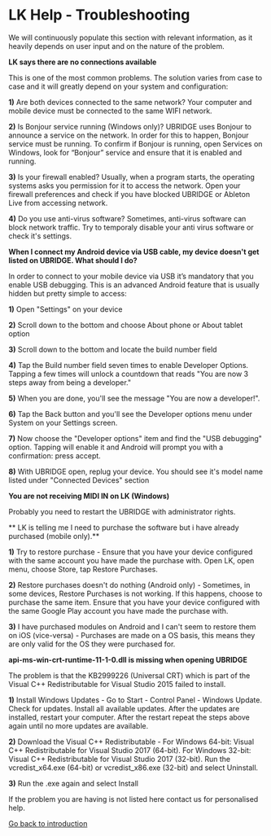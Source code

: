 # LK Help - Troubleshooting

We will continuously populate this section with relevant information, as it heavily depends on user input and on the nature of the problem.

**LK says there are no connections available**

This is one of the most common problems. The solution varies from case to case and it will greatly depend on your system and configuration:

**1)** Are both devices connected to the same network? Your computer and mobile device must be connected to the same WIFI network.

**2)** Is Bonjour service running (Windows only)? UBRIDGE uses Bonjour to announce a service on the network. In order for this to happen, Bonjour service must be running. To confirm if Bonjour is running, open Services on Windows, look for “Bonjour” service and ensure that it is enabled and running.

**3)** Is your firewall enabled? Usually, when a program starts, the operating systems asks you permission for it to access the network. Open your firewall preferences and check if you have blocked UBRIDGE or Ableton Live from accessing network.

**4)** Do you use anti-virus software? Sometimes, anti-virus software can block network traffic. Try to temporaly disable your anti virus software or check it's settings.

**When I connect my Android device via USB cable, my device doesn't get listed on UBRIDGE. What should I do?**

In order to connect to your mobile device via USB it’s mandatory that you enable USB debugging. This is an advanced Android feature that is usually hidden but pretty simple to access:

**1)** Open "Settings" on your device

**2)** Scroll down to the bottom and choose About phone or About tablet option

**3)** Scroll down to the bottom and locate the build number field

**4)** Tap the Build number field seven times to enable Developer Options. Tapping a few times will unlock a countdown that reads "You are now 3 steps away from being a developer."

**5)** When you are done, you'll see the message "You are now a developer!".

**6)** Tap the Back button and you'll see the Developer options menu under System on your Settings screen.

**7)** Now choose the "Developer options" item and find the "USB debugging" option. Tapping will enable it and Android will prompt you with a confirmation: press accept.

**8)** With UBRIDGE open, replug your device. You should see it's model name listed under "Connected Devices" section

**You are not receiving MIDI IN on LK (Windows)**

Probably you need to restart the UBRIDGE with administrator rights.

** LK is telling me I need to purchase the software but i have already purchased (mobile only).**

**1)** Try to restore purchase - Ensure that you have your device configured with the same account you have made the purchase with. Open LK, open menu, choose Store, tap Restore Purchases.

**2)** Restore purchases doesn't do nothing (Android only) - Sometimes, in some devices, Restore Purchases is not working. If this happens, choose to purchase the same item. Ensure that you have your device configured with the same Google Play account you have made the purchase with.

**3)** I have purchased modules on Android and I can't seem to restore them on iOS (vice-versa) - Purchases are made on a OS basis, this means they are only valid for the OS they were purchased for.

**api-ms-win-crt-runtime-11-1-0.dll is missing when opening UBRIDGE**

The problem is that the KB2999226 (Universal CRT) which is part of the Visual C++ Redistributable for Visual Studio 2015 failed to install.

**1)** Install Windows Updates - Go to Start - Control Panel - Windows Update. Check for updates. Install all available updates. After the updates are installed, restart your computer. After the restart repeat the steps above again until no more updates are available.

**2)** Download the Visual C++ Redistributable - For Windows 64-bit: Visual C++ Redistributable for Visual Studio 2017 (64-bit). For Windows 32-bit: Visual C++ Redistributable for Visual Studio 2017 (32-bit). Run the vcredist_x64.exe (64-bit) or vcredist_x86.exe (32-bit) and select Uninstall.

**3)** Run the .exe again and select Install

If the problem you are having is not listed here contact us for personalised help.

[Go back to introduction](contents)
